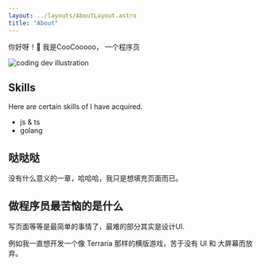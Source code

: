 ```yaml
---
layout: ../layouts/AboutLayout.astro
title: "About"
---
```


你好呀！👋
我是CooCooooo， 一个程序员

<div>
  <img src="/assets/dev.svg" class="sm:w-1/2 mx-auto" alt="coding dev illustration">
</div>

## Skills

Here are certain skills of I have acquired.

- js & ts
- golang

## 哒哒哒

没有什么意义的一章，哈哈哈，我只是想填充页面而已。

## 做程序员最苦恼的是什么

写页面等等是最简单的事情了，最难的部分其实是设计UI.

例如我一直想开发一个像 Terraria 那样的横版游戏，苦于没有 UI 和 大屏幕而放弃。
